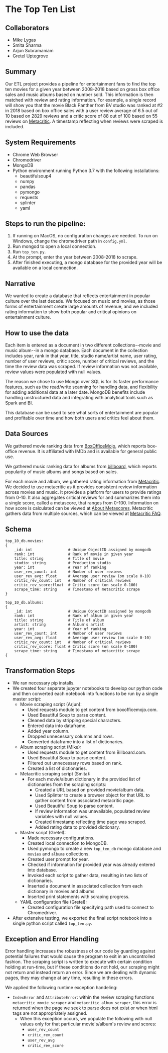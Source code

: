 # The Top Ten List

## Collaborators

* Mike Lygas
* Smita Sharma
* Arjun Subramaniam
* Gretel Uptegrove

## Summary 

Our ETL project provides a pipeline for entertainment fans to find the top ten movies for a given year between 2008-2018 based on gross box office sales and music albums based on number sold. This information is then matched with review and rating information. For example, a single record will show you that the movie Black Panther from BV studio was ranked at #2 in 2018 based on box office sales with a user review average of 6.5 out of 10 based on 2829 reviews and a critic score of 88 out of 100 based on 55 reviews on [Metacritic](https://www.metacritic.com/). A timestamp reflecting when reviews were scraped is included.

## System Requirements
* Chrome Web Browser
* Chromedriver
* MongoDB
* Python environment running Python 3.7 with the following installations:
    * beautifulsoup4
    * numpy
    * pandas
    * pymongo
    * requests
    * splinter
    * yaml

## Steps to run the pipeline:

1. If running on MacOS, no configuration changes are needed. To run on Windows, change the chromedriver path in `config.yml`.
2. Run mongod to open a local connection.
3. Run `top_ten.py`.
4. At the prompt, enter the year between 2008-2018 to scrape.
5. After finished executing, a mongo database for the provided year will be available on a local connection.

## Narrative

We wanted to create a database that reflects entertainment in popular culture over the last decade. We focused on music and movies, as those forms of entertainment create large amounts of revenue, and we included rating information to show both popular and critical opinions on entertainment culture.

## How to use the data

Each item is entered as a document in two different collections--movie and music album--in a mongo database. Each document in the collection includes year, rank in that year, title, studio name/artist name, user rating, number of user reviews, critic score, number of critical reviews, and the time the review data was scraped. If review information was not available, review values were populated with null values.

The reason we chose to use Mongo over SQL is for its faster performance features, such as the read/write scanning for handling data, and flexibility for adding additional data at a later date. MongoDB benefits include handling unstructured data and integrating with analytical tools such as Spark and BI.

This database can be used to see what sorts of entertainment are popular and profitable over time and how both users and critics feel about them.

## Data Sources

We gathered movie ranking data from [BoxOfficeMojo](https://www.boxofficemojo.com/), which reports box-office revenue. It is affiliated with IMDb and is available for general public use.
 
We gathered music ranking data for albums from [billboard](https://www.billboard.com/), which reports popularity of music albums and songs based on sales.

For each movie and album, we gathered rating information from [Metacritic](https://www.metacritic.com/). We decided to use metacritic as it provides consistent review information across movies and music. It provides a platform for users to provide ratings from 0-10. It also aggregates critical reviews for and summarizes them into a single score, called a metascore, that ranges from 0-100. Information on how score is calculated can be viewed at [About Metascores](https://www.metacritic.com/about-metascores). Metacritic gathers data from multiple sources, which can be viewed at [Metacritic FAQ](https://www.metacritic.com/faq#item12).

## Schema

```
top_10_db.movies:
{
    _id: int                # Unique ObjectID assigned by mongodb
    rank: int               # Rank of movie in given year
    title: string           # Title of movie
    studio: string          # Production studio
    year: int               # Year of ranking
    user_rev_count: int     # Number of user reviews
    user_rev_avg: float     # Average user review (on scale 0-10)
    critic_rev_count: int   # Number of critical reviews
    critic_rev_score:float  # Critic score (on scale 0-100)
    scrape_time: string     # Timestamp of metacritic scrape
}

top_10_db.albums:
{
    _id: int                # Unique ObjectID assigned by mongodb
    rank: int               # Rank of album in given year
    title: string           # Title of album
    artist: string          # Album's artist
    year: int               # Year of ranking
    user_rev_count: int     # Number of user reviews
    user_rev_avg: float     # Average user review (on scale 0-10)
    critic_rev_count: int   # Number of critical reviews
    critic_rev_score: float # Critic score (on scale 0-100)
    scrape_time: string     # Timestamp of metacritic scrape
{
```

## Transformation Steps

* We ran necessary pip installs.
* We created four separate jupyter notebooks to develop our python code and then converted each notebook into functions to be run by a single master script:
    * Movie scraping script (Arjun):
        * Used requests module to get content from boxofficemojo.com.
        * Used Beautiful Soup to parse content.
        * Cleaned data by stripping special characters.
        * Entered data into dataframe.
        * Added year column.
        * Dropped unnecessary columns and rows.
        * Converted dataframe into a list of dictionaries.
    * Album scraping script (Mike):
	    * Used requests module to get content from Billboard.com.
        * Used Beautiful Soup to parse content.
        * Filtered out unnecessary rows based on rank.
        * Created a list of dictionaries.
    * Metacritic scraping script (Smita):
        * For each movie/album dictionary in the provided list of dictionaries from the scraping scripts:
            * Created a URL based on provided movie/album data.
            * Used Splinter to create a browser object for that URL to gather content from associated metacritic page.
            * Used Beautiful Soup to parse content.
            * If review information was unavailable, populated review variables with null values.
            * Created timestamp reflecting time page was scraped.
            * Added rating data to provided dictionary.
    * Master script (Gretel):
        * Made necessary configurations.
        * Created local connection to MongoDB.
        * Used pymongo to create a new `top_ten_db` mongo database and `movies` and `albums` collections.
        * Created user prompt for year.
        * Checked if information for provided year was already entered into database.
        * Invoked each script to gather data, resulting in two lists of dictionaries.
        * Inserted a document in associated collection from each dictionary in movies and albums
        * Inserted print statements with scraping progress.
    * YAML configuration file (Gretel):
        * Created configuration file specifying path used to connect to Chromedriver.
* After extensive testing, we exported the final script notebook into a single python script called `top_ten.py`.

## Exception and Error Handling

Error handling increases the robustness of our code by guarding against potential failures that would cause the program to exit in an uncontrolled fashion.  The scraping script is written to execute with certain condition holding at run-time, but if these conditions do not hold, our scraping might not return and instead return an error. Since we are dealing with dynamic pages, they may change at any time, resulting in these errors.

We applied the following runtime exception handeling:
* `IndexError` and `AttributeError`: within the review scraping functions `metacritic_movie_scraper` and `metacritic_album_scraper`, this error is returned when the page we seek to parse does not exist or when html tags are not appropriately assigned.
    * When this exception occurs, we populate the following with null values only for that particular movie's/album's review and scores:
        * `user_rev_count`
        * `critic_rev_count`
        * `user_rev_avg`
        * `critic_rev_score`